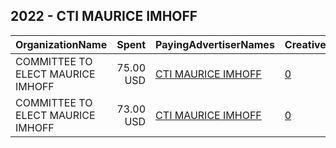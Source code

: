 ## 2022 - CTI MAURICE IMHOFF 
|OrganizationName|Spent|PayingAdvertiserNames|CreativeUrls|Impressions|Genders|AgeBrackets|CountryCodes|BillingAddresses|CandidateBallotInformation|
|:---|---:|:---|:---|---:|:---|:---|:---|:---|:---|
|COMMITTEE TO ELECT MAURICE IMHOFF|75.00 USD|[CTI MAURICE IMHOFF](2022/CTI_MAURICE_IMHOFF.md)|[0](https://www.snap.com/political-ads/asset/9c6651a96ce17638685c74f84f33aa3d6c138e9a6c21ed4dde3333ac474d4a9f?mediaType=jpeg)|23,835||17-22|united states|US|Maurice Imhoff|
|COMMITTEE TO ELECT MAURICE IMHOFF|73.00 USD|[CTI MAURICE IMHOFF](2022/CTI_MAURICE_IMHOFF.md)|[0](https://www.snap.com/political-ads/asset/9c6651a96ce17638685c74f84f33aa3d6c138e9a6c21ed4dde3333ac474d4a9f?mediaType=jpeg)|17,783||18-29|united states|US|Maurice Imhoff|
